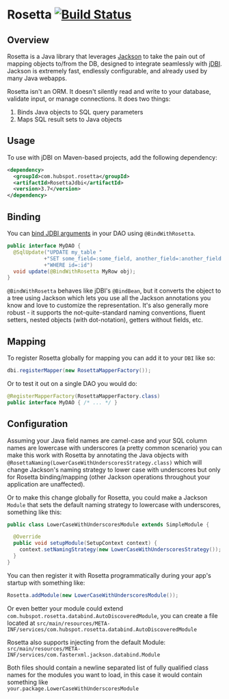 # Rosetta [![Build Status](https://travis-ci.org/HubSpot/Rosetta.svg?branch=master)](https://travis-ci.org/HubSpot/Rosetta)

## Overview

Rosetta is a Java library that leverages [Jackson](https://github.com/FasterXML/jackson) to take the pain out of mapping objects to/from the DB, designed to integrate seamlessly with [jDBI](https://github.com/jdbi/jdbi). Jackson is extremely fast, endlessly configurable, and already used by many Java webapps. 

Rosetta isn't an ORM. It doesn't silently read and write to your database, validate input, or manage connections. It does two things:

1. Binds Java objects to SQL query parameters
2. Maps SQL result sets to Java objects

## Usage

To use with jDBI on Maven-based projects, add the following dependency:

```xml
<dependency>
  <groupId>com.hubspot.rosetta</groupId>
  <artifactId>RosettaJdbi</artifactId>
  <version>3.7</version>
</dependency>
```

## Binding

You can [bind JDBI arguments](http://www.jdbi.org/sql_object_api_argument_binding) in your DAO using `@BindWithRosetta`.

```java
public interface MyDAO {
  @SqlUpdate("UPDATE my_table "
            +"SET some_field=:some_field, another_field=:another_field "
            +"WHERE id=:id")
  void update(@BindWithRosetta MyRow obj);
}
```

`@BindWithRosetta` behaves like jDBI's `@BindBean`, but it converts the object to a tree using Jackson which lets
you use all the Jackson annotations you know and love to customize the representation. It's also generally more robust - it supports the not-quite-standard naming conventions, fluent setters, nested objects (with dot-notation), getters without fields, etc.

## Mapping

To register Rosetta globally for mapping you can add it to your `DBI` like so:
```java
dbi.registerMapper(new RosettaMapperFactory());
```

Or to test it out on a single DAO you would do:
```java
@RegisterMapperFactory(RosettaMapperFactory.class)
public interface MyDAO { /* ... */ }
```

## Configuration

Assuming your Java field names are camel-case and your SQL column names are lowercase with underscores (a pretty common scenario) you can make this work with Rosetta by annotating the Java objects with `@RosettaNaming(LowerCaseWithUnderscoresStrategy.class)` which will change Jackson's naming strategy to lower case with underscores but only for Rosetta binding/mapping (other Jackson operations throughout your application are unaffected). 

Or to make this change globally for Rosetta, you could make a Jackson `Module` that sets the default naming strategy to lowercase with underscores, something like this:

```java
public class LowerCaseWithUnderscoresModule extends SimpleModule {

  @Override
  public void setupModule(SetupContext context) {
    context.setNamingStrategy(new LowerCaseWithUnderscoresStrategy());
  }
}
```

You can then register it with Rosetta programmatically during your app's startup with something like:

```java
Rosetta.addModule(new LowerCaseWithUnderscoresModule());
```

Or even better your module could extend `com.hubspot.rosetta.databind.AutoDiscoveredModule`, you can create a file located at
`src/main/resources/META-INF/services/com.hubspot.rosetta.databind.AutoDiscoveredModule`

Rosetta also supports injecting from the default Module:
`src/main/resources/META-INF/services/com.fasterxml.jackson.databind.Module`  

Both files should contain a newline separated list of fully qualified class names for the modules you want to load, in this case it would contain something like  
`your.package.LowerCaseWithUnderscoresModule`
